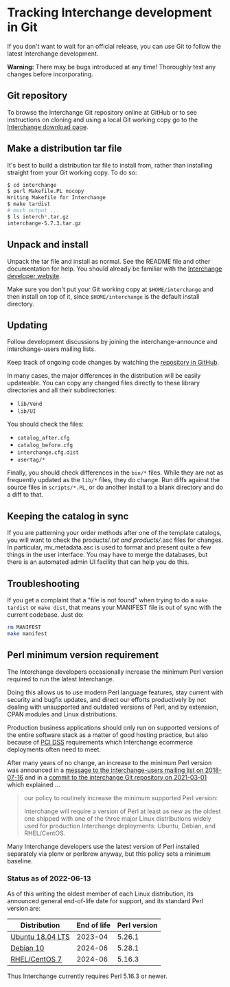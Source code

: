 # Tracking Interchange development in Git

If you don't want to wait for an official release, you can use Git to follow
the latest Interchange development.

**Warning:** There may be bugs introduced at any time! Thoroughly test any changes
before incorporating.


## Git repository

To browse the Interchange Git repository online at GitHub or to see
instructions on cloning and using a local Git working copy go to the [Interchange download page](https://www.interchangecommerce.org/i/dev/download).


## Make a distribution tar file

It's best to build a distribution tar file to install from, rather than
installing straight from your Git working copy. To do so:

```sh
$ cd interchange
$ perl Makefile.PL nocopy
Writing Makefile for Interchange
$ make tardist
# much output ...
$ ls interch*.tar.gz
interchange-5.7.3.tar.gz
```


## Unpack and install

Unpack the tar file and install as normal. See the README file and other
documentation for help. You should already be familiar with the [Interchange
developer website](https://www.interchangecommerce.org/).

Make sure you don't put your Git working copy at `$HOME/interchange`
and then install on top of it, since `$HOME/interchange` is the default
install directory.


## Updating

Follow development discussions by joining the interchange-announce and
interchange-users mailing lists.

Keep track of ongoing code changes by watching the [repository in GitHub](https://github.com/interchange/interchange).

In many cases, the major differences in the distribution will be easily
updateable. You can copy any changed files directly to these library
directories and all their subdirectories:

* `lib/Vend`
* `lib/UI`

You should check the files:

* `catalog_after.cfg`
* `catalog_before.cfg`
* `interchange.cfg.dist`
* `usertag/*`

Finally, you should check differences in the `bin/*` files. While they
are not as frequently updated as the `lib/*` files, they do change. Run
diffs against the source files in `scripts/*.PL`, or do another install
to a blank directory and do a diff to that.


## Keeping the catalog in sync

If you are patterning your order methods after one of the template
catalogs, you will want to check the products/*.txt and products/*.asc
files for changes. In particular, mv_metadata.asc is used to format
and present quite a few things in the user interface. You may have
to merge the databases, but there is an automated admin UI facility
that can help you do this.


## Troubleshooting

If you get a complaint that a "file is not found" when trying to do a
`make tardist` or `make dist`, that means your MANIFEST file is out of
sync with the current codebase. Just do:

```sh
rm MANIFEST
make manifest
```


## Perl minimum version requirement

The Interchange developers occasionally increase the minimum Perl version required to run the latest Interchange.

Doing this allows us to use modern Perl language features, stay current with security and bugfix updates, and direct our efforts productively by not dealing with unsupported and outdated versions of Perl, and by extension, CPAN modules and Linux distributions.

Production business applications should only run on supported versions of the entire software stack as a matter of good hosting practice, but also because of [PCI DSS](https://www.pcisecuritystandards.org/) requirements which Interchange ecommerce deployments often need to meet.

After many years of no change, an increase to the minimum Perl version was announced in a [message to the interchange-users mailing list on 2018-07-16](https://www.interchangecommerce.org/pipermail/interchange-users/2018-July/055949.html) and in a [commit to the interchange Git repository on 2021-03-01](https://github.com/interchange/interchange/commit/025b44743bef3dc4d0f249a24bb2db418c50a175) which explained …

> our policy to routinely increase the minimum supported Perl version:
>    
> Interchange will require a version of Perl at least as new as the oldest one shipped with one of the three major Linux distributions widely used for production Interchange deployments: Ubuntu, Debian, and RHEL/CentOS.

Many Interchange developers use the latest version of Perl installed separately via plenv or perlbrew anyway, but this policy sets a minimum baseline.

### Status as of 2022-06-13

As of this writing the oldest member of each Linux distribution, its announced general end-of-life date for support, and its standard Perl version are:

| Distribution | End of life | Perl version |
| ------------ | ----------- | ------------ |
| [Ubuntu 18.04 LTS](https://wiki.ubuntu.com/Releases) | 2023-04 | 5.26.1 |
| [Debian 10](https://www.debian.org/releases/)        | 2024-06 | 5.28.1 |
| [RHEL/CentOS 7](https://centos.org/centos-linux/)    | 2024-06 | 5.16.3 |

Thus Interchange currently requires Perl 5.16.3 or newer.
